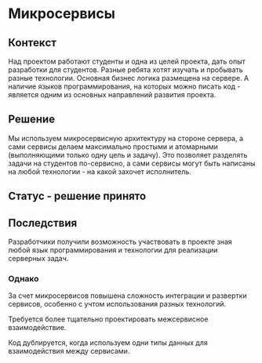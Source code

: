 # Микросервисы
## Контекcт
Над проектом работают студенты и одна из целей проекта, дать опыт разработки для студентов. Разные ребята хотят изучать и пробывать разные технологии. Основная бизнес логика размещена на сервере. А наличие языков программирования, на которых можно писать код - является одним из основных направлений развития проекта.

## Решение
Мы используем микросервисную архитектуру на стороне сервера, а сами сервисы делаем максимально простыми и атомарными (выполняющими только одну цель и задачу). Это позволяет разделять задачи на студентов по-сервисно, а сами сервисы могут быть написаны на любой технологии - на какой захочет исполнитель.

## Статус - решение принято

## Последствия
Разработчики получили возможность участвовать в проекте зная любой язык программирования и технологии для реализации серверных задач.

### Однако
За счет микросервисов повышена сложность интеграции и развертки сервисов, особенно с учтом использования разных технологий.

Требуется более тщательно проектировать межсервисное взаимодействие.

Код дублируется, когда используем одни типы данных для взаимодействия между сервисами.